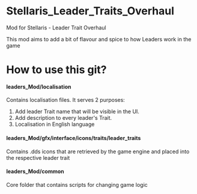 # Stellaris_Leader_Traits_Overhaul
Mod for Stellaris - Leader Trait Overhaul

This mod aims to add a bit of flavour and spice to how Leaders work in the game

# How to use this git? 

#### leaders_Mod/localisation
Contains localisation files. It serves 2 purposes: 
1. Add leader Trait name that will be visible in the UI. 
2. Add description to every leader's Trait. 
3. Localisation in English language

#### leaders_Mod/gfx/interface/icons/traits/leader_traits
Contains .dds icons that are retrieved by the game engine and placed into the respective leader trait

#### leaders_Mod/common
Core folder that contains scripts for changing game logic
